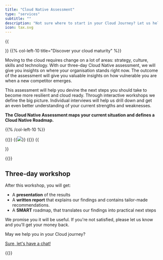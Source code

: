 ```yaml
---
title: "Cloud Native Assessment"
type: "services"
subtitle: ""
description: "Not sure where to start in your Cloud Journey? Let us help you assess your organisation and define a roadmap together."
icon: tax.svg
---
```

{{<section>}}
{{% col-left-10 title="Discover your cloud maturity" %}}

Moving to the cloud requires change on a lot of areas: strategy, culture, skills and technology. With our three-day Cloud Native assessment, we will give you insights on where your organisation stands right now. The outcome of the assessment will give you valuable insights on how vulnerable you are when a new competitor emerges. 

This assessment will help you devine the next steps you should take to become more resilient and cloud ready. Through interactive workshops we define the big picture. Individual interviews will help us drill down and get an even better understanding of your current strengths and weaknesses.

**The Cloud Native Assessment maps your current situation and defines a Cloud Native Roadmap.**

{{% /col-left-10 %}}

{{<col-right-2>}}
{{<img class="img-fluid" src="/img/icons/tax.svg">}}
{{</col-right-2>}}
{{</section>}}

{{<raw>}}

<section class="pt-lg-3 bg-muted">
  <div class="container text-center text-lg-start">
    <div class="row align-items-center text-center">
      <div class="col-lg-8 mx-auto">
        <h2>Three-day workshop</h2>
      </div>
    </div>
    <div class="row">
      <div class="col-lg-10 mx-auto">
        <div class="lead divider-subtitle mt-2">
        <p>After this workshop, you will get:</p>
        <ul>
        <li>A <b>presentation</b> of the results</li>
        <li>A <b>written report</b> that explains our findings and contains tailor-made recommendations.</li>
        <li>A <b>SMART</b> roadmap, that translates our findings into practical next steps</li>
        </ul>
        </p>
        <p>We promise you it will be useful. If you're not satisfied, please let us know and you'll get your money back.</p>
    </div>
    <div class="row mt-5">
      <div class="col-lg-12 text-center">
        <p class="h3 divider-subtitle mt-2">May we help you in your Cloud journey?</p>
      </div>
      <div class="text-center">
        <a class="btn btn-warning mt-lg-2" id="book" href="">Sure, let's have a chat!</a>
        <script type="text/javascript" src="https://x.ai/embed/xdotai-embed.js" id="xdotaiEmbed" data-page="/bastichelaar/cost-savings-scan" data-height data-width data-element="#book" async></script>
        </a>
      </div>
    </div>
  </div>
  </div>
</section>

{{</raw>}}